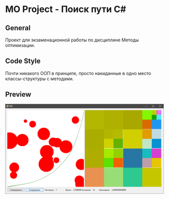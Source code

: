 MO Project - Поиск пути C#
==========================

## General
Проект для экзаменационной работы по дисциплине Методы оптимизации.

## Code Style
Почти никакого ООП в принципе, просто накиданные в одно место классы-структуры с методами.

## Preview
![Destructoid on CPP](https://github.com/rekongstor/MetOp-Proj/blob/master/preview.png)